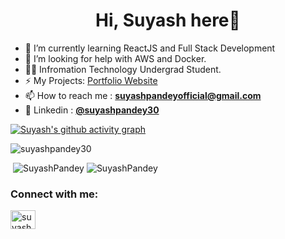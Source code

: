 
<h1 align="Center">Hi, Suyash here👋</h1>

- 🌱 I’m currently learning ReactJS and Full Stack Development
- 🤔 I’m looking for help with AWS and Docker.
- 👨‍💻 Infromation Technology Undergrad Student.
- ⚡ My Projects: [Portfolio Website](https://portfolio1-eta-gray.vercel.app)
- 📫 How to reach me : [**suyashpandeyofficial@gmail.com**](https://linkedin.com/in/suyashpandey30)
- 🔗 Linkedin : [**@suyashpandey30**](https://linkedin.com/in/suyashpandey30)

[![Suyash's github activity graph](https://github-readme-activity-graph.vercel.app/graph?username=javapanda30&area=true&hide_border=true&theme=react-dark)]()

<p><img align="center" src="https://github-readme-stats.vercel.app/api/top-langs?username=javapanda30&show_icons=true&locale=en&layout=compact" alt="suyashpandey30" /></p>
<p>&nbsp;<img src="https://github-readme-stats.vercel.app/api?username=javapanda30&show_icons=true&locale=en" alt="SuyashPandey" />
  <img  src="https://github-readme-streak-stats.herokuapp.com/?user=javapanda30&" alt="SuyashPandey" /></p>

<h3 align="left">Connect with me:</h3>
<p align="left">
<a href="https://linkedin.com/in/suyashpandey30" target="blank"><img align="center" src="https://raw.githubusercontent.com/rahuldkjain/github-profile-readme-generator/master/src/images/icons/Social/linked-in-alt.svg" alt="suyashpandey30" height="30" width="40" /></a>

</p>


